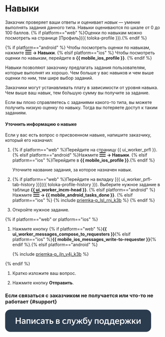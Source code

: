 # Навыки

Заказчик проверяет ваши ответы и оценивает _навык_ — умение выполнять задания данного типа. Навыки оцениваются по шкале от 0 до 100 баллов. {% if platform=="web" %}Оценки по навыкам можно посмотреть на странице [Профиль]({{ toloka-profile }}).{% endif %}

{% if platform=="android" %}
Чтобы посмотреть оценки по навыкам, нажмите **![](assets/menu.png) → Навыки**.
{% elsif platform=="ios" %}
Чтобы посмотреть оценки по навыкам, перейдите в **{{ mobile_ios_profile }}**.
{% endif %}

Навыки позволяют заказчику предлагать задания пользователям, которые выполнят их хорошо. Чем больше у вас навыков и чем выше оценки по ним, тем шире выбор заданий.

Заказчики могут устанавливать плату в зависимости от уровня навыка. Чем выше ваш навык, тем бо́льшую сумму вы получите за задание.

Если вы плохо справляетесь с заданиями какого-то типа, вы можете получить низкую оценку по навыку. Тогда вы потеряете доступ к таким заданиям.

#### Уточнить информацию о навыке

Если у вас есть вопрос о присвоенном навыке, напишите заказчику, который его назначил:

1. {% if platform=="web" %}Перейдите на страницу {{ ui_worker_prfl }}.
   {% elsif platform=="android" %}Нажмите **![](assets/menu.png) → Навыки**.
   {% elsif platform=="ios" %}Перейдите в **{{ mobile_ios_profile }}**.{% endif %}

	Уточните название задания, за которое назначен навык.

1. {% if platform=="web" %}Перейдите на вкладку [{{ ui_worker_prfl-tab-history }}]({{ toloka-profile-history }}). Выберите нужное задание в таблице **{{ ui_worker_incm-head }}**.
   {% elsif platform=="android" %}Нажмите **![](assets/menu.png) → {{ mobile_android_tasks_done }}**.
   {% elsif platform=="ios" %}
    {% include [priemka-p_lsl_rnj_k3b](_includes/priemka/id-priemka/p_lsl_rnj_k3b.md) %}
   {% endif %}

1. Откройте нужное задание.

{% if platform=="web" or platform=="ios" %}
1. Нажмите кнопку {% if platform=="web" %}**{{ ui_worker_messages_compose_to_requesters }}**{% elsif platform=="ios" %}**{{ mobile_ios_messages_write-to-requester }}**{% endif %}.{% elsif platform=="android" %}

    {% include [priemka-p_jln_y4j_k3b](_includes/priemka/id-priemka/p_jln_y4j_k3b.md) %}

{% endif %}
1. Кратко изложите ваш вопрос.

1. Нажмите кнопку **Отправить**.

### Если связаться с заказчиком не получается или что-то не работает {#support}

[![](assets/buttons/contact-support.svg)](troubleshooting/troubleshooting.md#not_working_properly)

